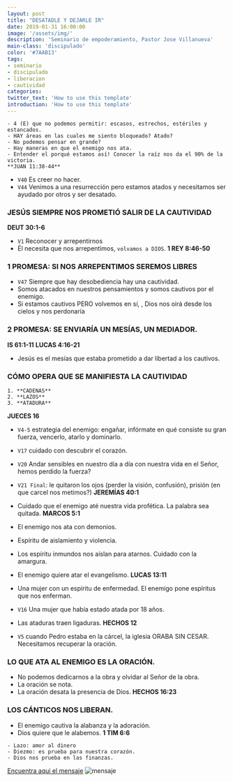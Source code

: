 ```yaml
---
layout: post
title: "DESATADLE Y DEJARLE IR"
date: 2019-01-31 16:00:00
image: '/assets/img/'
description: 'Seminario de empoderamiento, Pastor Jose Villanueva'
main-class: 'discipulado'
color: '#7AAB13'
tags:
- seminario
- discipulado
- liberacion
- cautividad
categories:
twitter_text: 'How to use this template'
introduction: 'How to use this template'
---
```

```
- 4 (E) que no podemos permitir: escasos, estrechos, estériles y estancados.
- HAY áreas en las cuales me siento bloqueado? Atado?
- No podemos pensar en grande?
- Hay maneras en que el enemigo nos ata.
- Entender el porqué estamos así! Conocer la raíz nos da el 90% de la victoria.
**JUAN 11:38-44**
```
- `V40` Es creer no hacer.
- `V44` Venimos a una resurrección pero estamos atados y necesitamos ser ayudado por otros y ser desatado.
### JESÚS SIEMPRE NOS PROMETIÓ SALIR DE LA CAUTIVIDAD
**DEUT 30:1-6**
- `V1` Reconocer y arrepentirnos
- Él necesita que nos arrepentimos, `volvamos a DIOS`.
**1 REY 8:46-50**
### 1 PROMESA: SI NOS ARREPENTIMOS SEREMOS LIBRES
- `V47` Siempre que hay desobediencia hay una cautividad.
- Somos atacados en nuestros pensamientos y somos cautivos por el enemigo.
- Si estamos cautivos PERO volvemos en sí, , Dios nos oirá desde los cielos y nos perdonaría
### 2 PROMESA: SE ENVIARÍA UN MESÍAS, UN MEDIADOR.
**IS 61:1-11**
**LUCAS 4:16-21**
- Jesús es el mesías que estaba prometido a dar libertad a los cautivos.
### CÓMO OPERA QUE SE MANIFIESTA LA CAUTIVIDAD
```
1. **CADENAS**
2. **LAZOS**
3. **ATADURA**
```
**JUECES 16**
- `V4-5` estrategia del enemigo: engañar, infórmate en qué consiste su gran fuerza, vencerlo, atarlo y dominarlo.
- `V17` cuidado con descubrir el corazón.
- `V20` Andar sensibles en nuestro día a día con nuestra vida en el Señor, hemos perdido la fuerza?
- `V21 Final`: le quitaron los ojos (perder la visión, confusión), prisión (en que carcel nos metimos?)
**JEREMÍAS 40:1**
- Cuidado que el enemigo até nuestra vida profética. La palabra sea quitada.
**MARCOS 5:1**

- El enemigo nos ata con demonios.
- Espíritu de aislamiento y violencia.
- Los espíritu inmundos nos aíslan para atarnos. Cuidado con la amargura.
- El enemigo quiere atar el evangelismo.
**LUCAS 13:11**
- Una mujer con un espíritu de enfermedad. El enemigo pone espíritus que nos enferman.
- `V16` Una mujer que había estado atada por 18 años.
- Las ataduras traen ligaduras.
**HECHOS 12**
- `V5` cuando Pedro estaba en la cárcel, la iglesia ORABA SIN CESAR. Necesitamos recuperar la oración.
### LO QUE ATA AL ENEMIGO ES LA ORACIÓN.
- No podemos dedicarnos a la obra y olvidar al Señor de la obra.
- La oración se nota.
- La oración desata la presencia de Dios.
**HECHOS 16:23**
### LOS CÁNTICOS NOS LIBERAN.
- El enemigo cautiva la alabanza y la adoración.
- Dios quiere que le alabemos.
**1 TIM 6:6**

```
- Lazo: amor al dinero
- Diezmo: es prueba para nuestra corazón.
- Dios nos prueba en las finanzas.
```
[Encuentra aqui el mensaje](https://youtu.be/hIyu5n1Gy1I)  ![mensaje](https://i.ytimg.com/vi/hIyu5n1Gy1I/hqdefault.jpg)
